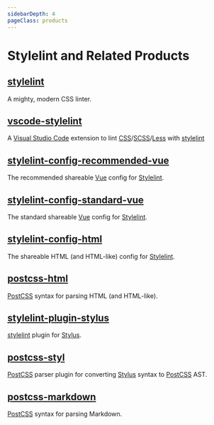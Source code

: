 ```yaml
---
sidebarDepth: 4
pageClass: products
---
```


# Stylelint and Related Products

## [stylelint](https://stylelint.io/) <Badge text="Owners Member" type="warning"/>

<npm-info name="stylelint" node ></npm-info>
<gh-info repo="stylelint/stylelint"></gh-info>
A mighty, modern CSS linter.

## [vscode-stylelint](https://marketplace.visualstudio.com/items?itemName=stylelint.vscode-stylelint) <Badge text="Maintainer" type="warning"/>

<gh-info repo="stylelint/vscode-stylelint"></gh-info>
<vs-info extension-id="stylelint.vscode-stylelint"></vs-info>

A [Visual Studio Code](https://code.visualstudio.com/) extension to lint [CSS](https://www.w3.org/Style/CSS/)/[SCSS](https://sass-lang.com/documentation/syntax)/[Less](http://lesscss.org/) with [stylelint]

## [stylelint-config-recommended-vue](https://github.com/ota-meshi/stylelint-config-recommended-vue) <Badge text="Owner"/>

<npm-info name="stylelint-config-recommended-vue" node ></npm-info>
<gh-info repo="ota-meshi/stylelint-config-recommended-vue"></gh-info>
The recommended shareable [Vue] config for [Stylelint].

## [stylelint-config-standard-vue](https://github.com/ota-meshi/stylelint-config-standard-vue) <Badge text="Owner"/>

<npm-info name="stylelint-config-standard-vue" node ></npm-info>
<gh-info repo="ota-meshi/stylelint-config-standard-vue"></gh-info>
The standard shareable [Vue] config for [Stylelint].

## [stylelint-config-html](https://github.com/ota-meshi/stylelint-config-html) <Badge text="Owner"/>

<npm-info name="stylelint-config-html" node ></npm-info>
<gh-info repo="ota-meshi/stylelint-config-html"></gh-info>
The shareable HTML (and HTML-like) config for [Stylelint].

## [postcss-html](https://github.com/ota-meshi/postcss-html) <Badge text="Maintainer" type="warning"/>

<npm-info name="postcss-html" node ></npm-info>
<gh-info repo="ota-meshi/postcss-html"></gh-info>
[PostCSS] syntax for parsing HTML (and HTML-like).

## [stylelint-plugin-stylus](https://stylus.github.io/stylelint-stylus/) <Badge text="Owner"/>

<npm-info name="stylelint-plugin-stylus" node ></npm-info>
<gh-info repo="stylus/stylelint-stylus"></gh-info>
[stylelint] plugin for [Stylus].

## [postcss-styl](https://github.com/stylus/postcss-styl) <Badge text="Owner"/>

<npm-info name="postcss-styl" node ></npm-info>
<gh-info repo="stylus/postcss-styl"></gh-info>
[PostCSS] parser plugin for converting [Stylus] syntax to [PostCSS] AST.

## [postcss-markdown](https://github.com/ota-meshi/postcss-markdown) <Badge text="Maintainer" type="warning"/>

<npm-info name="postcss-markdown" node ></npm-info>
<gh-info repo="ota-meshi/postcss-markdown"></gh-info>
[PostCSS] syntax for parsing Markdown.

[vue.js]: https://vuejs.org/
[vue]: https://vuejs.org/
[stylelint]: https://stylelint.io/
[eslint]: https://eslint.org/
[stylus]: https://stylus-lang.com/
[postcss]: https://postcss.org/
[babel]: https://babeljs.io/
[webpack]: https://webpack.js.org/
[john resig-style micro template]: https://johnresig.com/blog/javascript-micro-templating/
[ejs]: https://ejs.co/
[scoped css]: https://vue-loader.vuejs.org/guide/scoped-css.html
[json]: https://json.org/
[jsonc]: https://github.com/microsoft/node-jsonc-parser
[json with comments]: https://github.com/microsoft/node-jsonc-parser
[json5]: https://json5.org/
[vue i18n]: https://github.com/intlify/vue-i18n-next
[yaml]: https://yaml.org/
[toml]: https://toml.io/
